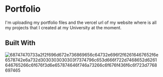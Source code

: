 # Portfolio
I'm uploading my portfolio files and the vercel url of my website where is all my projects that I created at my University at the moment.

## Built With
![68747470733a2f2f696d672e736869656c64732e696f2f62616467652f6e6578742e6a732d3030303030303f7374796c653d666f722d7468652d6261646765266c6f676f3d6e657874646f746a73266c6f676f436f6c6f723d7768697465](https://github.com/ChenyMB/Portfolio/assets/90337447/fc446b64-eafa-4d30-89ed-1cd7a7715776)

